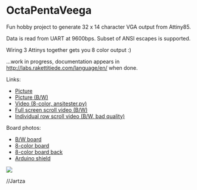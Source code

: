 # OctaPentaVeega

Fun hobby project to generate 32 x 14 character VGA output from Attiny85.

Data is read from UART at 9600bps. Subset of ANSI escapes is supported.

Wiring 3 Attinys together gets you 8 color output :)

...work in progress, documentation appears in http://labs.rakettitiede.com/language/en/ when done.

Links:
* <a href="https://drive.google.com/file/d/0B2dTzW9TMeBxNGdTYTRxeS1GcVU/view" target="_blank">Picture</a>
* <a href="https://drive.google.com/file/d/0B2dTzW9TMeBxUUF5M19zWndPQk0/view" target="_blank">Picture (B/W)</a>
* <a href="https://drive.google.com/file/d/0B2dTzW9TMeBxai1tc0ZBa0o2TTQ/view" target="_blank">Video (8-color, ansitester.py)</a>
* <a href="https://drive.google.com/file/d/0B2dTzW9TMeBxN2liTkhpTHNTNDA/view" target="_blank">Full screen scroll video (B/W)</a>
* <a href="https://drive.google.com/file/d/0B2dTzW9TMeBxNW1HaUxYRUZhdUk/view" target="_blank">Individual row scroll video (B/W, bad quality)</a>

Board photos:
* <a href="https://drive.google.com/file/d/0B2dTzW9TMeBxaFFxam1uVW05NlE/view" target="_blank">B/W board</a>
* <a href="https://drive.google.com/file/d/0B2dTzW9TMeBxRXVzSUNCT1h2NHM/view" target="_blank">8-color board</a>
* <a href="https://drive.google.com/file/d/0B2dTzW9TMeBxX2VmQmw3aXhWUDA/view" target="_blank">8-color board back</a>
* <a href="https://drive.google.com/file/d/0B2dTzW9TMeBxUDQ4QUduWDV2TFE/view" target="_blank">Arduino shield</a>


<p>
<img src="https://raw.githubusercontent.com/Jartza/octapentaveega/master/schematics.png" border="0">

//Jartza
